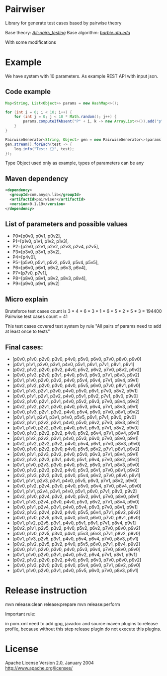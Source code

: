 # Pairwiser
Library for generate test cases based by pairwise theory

Base theory:
*[All-pairs_testing](https://en.wikipedia.org/wiki/All-pairs_testing)*
Base algorithm:
*[barbie.uta.edu](http://barbie.uta.edu/~fduan/ACTS/In-Parameter-Order_%20A%20Test%20Generation%20Strategy%20for%20Pairwise%20Testing.pdf)*

With some modifications

# Example
We have system with 10 parameters. As example REST API with input json.

## Code example
```java
Map<String, List<Object>> params = new HashMap<>();

for (int i = 0; i < 10; i++) {
	for (int j = 0; j < 10 * Math.random(); j++) {
		params.computeIfAbsent("P" + i, k -> new ArrayList<>()).add("p"+i+"v"+j);
	}
}

PairwiseGenerator<String, Object> gen = new PairwiseGenerator<>(params);
gen.stream().forEach(test -> {
	log.info("Test: {}", test);
});
```
Type Object used only as example, types of parameters can be any

## Maven dependency

```xml
<dependency>
  <groupId>com.anyqn.lib</groupId>
  <artifactId>pairwiser</artifactId>
  <version>0.1.19</version>
</dependency>
```

## List of parameters and possible values

 * P0=[p0v0, p0v1, p0v2],
 * P1=[p1v0, p1v1, p1v2, p1v3],
 * P2=[p2v0, p2v1, p2v2, p2v3, p2v4, p2v5],
 * P3=[p3v0, p3v1, p3v2],
 * P4=[p4v0],
 * P5=[p5v0, p5v1, p5v2, p5v3, p5v4, p5v5],
 * P6=[p6v0, p6v1, p6v2, p6v3, p6v4],
 * P7=[p7v0, p7v1],
 * P8=[p8v0, p8v1, p8v2, p8v3, p8v4],
 * P9=[p9v0, p9v1, p9v2]

## Micro explain

Bruteforce test cases count is 3 * 4 * 6 * 3 * 1 * 6 * 5 * 2 * 5 * 3 = 194400
Pairwise test cases count = 41

This test cases covered test system by rule "All pairs of params need to add at least once to tests"

## Final cases:

* [p0v0, p1v0, p2v0, p3v0, p4v0, p5v0, p6v0, p7v0, p8v0, p9v0]
* [p0v1, p1v1, p2v0, p3v1, p4v0, p5v1, p6v1, p7v1, p8v1, p9v1]
* [p0v2, p1v2, p2v0, p3v2, p4v0, p5v2, p6v2, p7v0, p8v2, p9v2]
* [p0v0, p1v3, p2v0, p3v1, p4v0, p5v3, p6v3, p7v1, p8v3, p9v2]
* [p0v1, p1v0, p2v0, p3v2, p4v0, p5v4, p6v4, p7v1, p8v4, p9v1]
* [p0v2, p1v2, p2v0, p3v0, p4v0, p5v5, p6v0, p7v0, p8v1, p9v0]
* [p0v1, p1v3, p2v1, p3v0, p4v0, p5v0, p6v1, p7v0, p8v2, p9v1]
* [p0v0, p1v1, p2v1, p3v2, p4v0, p5v1, p6v2, p7v1, p8v0, p9v0]
* [p0v2, p1v0, p2v1, p3v1, p4v0, p5v2, p6v3, p7v0, p8v4, p9v2]
* [p0v2, p1v2, p2v1, p3v0, p4v0, p5v3, p6v4, p7v1, p8v3, p9v1]
* [p0v0, p1v3, p2v1, p3v2, p4v0, p5v4, p6v0, p7v0, p8v1, p9v2]
* [p0v1, p1v1, p2v1, p3v1, p4v0, p5v5, p6v1, p7v1, p8v0, p9v0]
* [p0v2, p1v1, p2v2, p3v1, p4v0, p5v0, p6v2, p7v0, p8v3, p9v2]
* [p0v1, p1v0, p2v2, p3v0, p4v0, p5v1, p6v3, p7v1, p8v2, p9v0]
* [p0v0, p1v3, p2v2, p3v2, p4v0, p5v2, p6v4, p7v1, p8v4, p9v1]
* [p0v1, p1v2, p2v2, p3v1, p4v0, p5v3, p6v0, p7v0, p8v0, p9v1]
* [p0v2, p1v2, p2v2, p3v2, p4v0, p5v4, p6v1, p7v0, p8v3, p9v0]
* [p0v0, p1v0, p2v2, p3v0, p4v0, p5v5, p6v2, p7v1, p8v1, p9v2]
* [p0v0, p1v1, p2v3, p3v2, p4v0, p5v0, p6v3, p7v1, p8v4, p9v1]
* [p0v2, p1v3, p2v3, p3v1, p4v0, p5v1, p6v4, p7v0, p8v2, p9v2]
* [p0v1, p1v0, p2v3, p3v0, p4v0, p5v2, p6v0, p7v1, p8v3, p9v0]
* [p0v0, p1v2, p2v3, p3v2, p4v0, p5v3, p6v1, p7v0, p8v1, p9v2]
* [p0v2, p1v3, p2v3, p3v0, p4v0, p5v4, p6v2, p7v0, p8v0, p9v1]
* [p0v1, p1v1, p2v3, p3v1, p4v0, p5v5, p6v3, p7v1, p8v2, p9v0]
* [p0v0, p1v2, p2v4, p3v0, p4v0, p5v0, p6v4, p7v0, p8v4, p9v0]
* [p0v1, p1v1, p2v4, p3v1, p4v0, p5v1, p6v0, p7v1, p8v3, p9v2]
* [p0v2, p1v0, p2v4, p3v2, p4v0, p5v2, p6v1, p7v0, p8v0, p9v1]
* [p0v1, p1v3, p2v4, p3v0, p4v0, p5v3, p6v2, p7v1, p8v4, p9v0]
* [p0v0, p1v1, p2v4, p3v1, p4v0, p5v4, p6v3, p7v0, p8v1, p9v1]
* [p0v2, p1v3, p2v4, p3v2, p4v0, p5v5, p6v4, p7v1, p8v2, p9v2]
* [p0v0, p1v0, p2v5, p3v0, p4v0, p5v0, p6v0, p7v0, p8v1, p9v0]
* [p0v1, p1v2, p2v5, p3v1, p4v0, p5v1, p6v1, p7v1, p8v4, p9v1]
* [p0v2, p1v1, p2v5, p3v2, p4v0, p5v2, p6v2, p7v0, p8v0, p9v2]
* [p0v0, p1v0, p2v5, p3v0, p4v0, p5v3, p6v3, p7v1, p8v2, p9v0]
* [p0v1, p1v3, p2v5, p3v1, p4v0, p5v4, p6v4, p7v0, p8v3, p9v1]
* [p0v2, p1v2, p2v5, p3v2, p4v0, p5v5, p6v0, p7v1, p8v4, p9v2]
* [p0v0, p1v1, p2v0, p3v0, p4v0, p5v3, p6v4, p7v0, p8v0, p9v0]
* [p0v1, p1v0, p2v0, p3v1, p4v0, p5v2, p6v4, p7v1, p8v1, p9v1]
* [p0v2, p1v2, p2v0, p3v2, p4v0, p5v0, p6v3, p7v0, p8v0, p9v2]
* [p0v0, p1v3, p2v0, p3v0, p4v0, p5v4, p6v0, p7v1, p8v2, p9v0]
* [p0v1, p1v0, p2v0, p3v1, p4v0, p5v5, p6v0, p7v0, p8v3, p9v1]


# Release instruction

mvn release:clean release:prepare
mvn release:perform

Important rule:

in pom.xml need to add gpg, javadoc and source maven plugins to release profile, because without this step release plugin do not execute this plugins.

# License

Apache License
Version 2.0, January 2004
http://www.apache.org/licenses/
